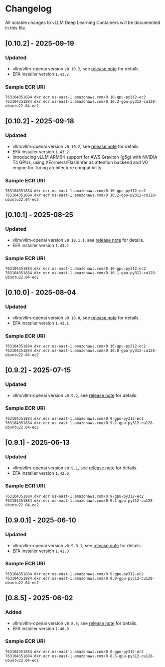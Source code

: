 # Changelog

All notable changes to vLLM Deep Learning Containers will be documented in this file.

## [0.10.2] - 2025-09-19
### Updated
- vllm/vllm-openai version `v0.10.2`, see [release note](https://github.com/vllm-project/vllm/releases/tag/v0.10.2) for details.
- EFA installer version `1.43.2`
### Sample ECR URI
```
763104351884.dkr.ecr.us-east-1.amazonaws.com/0.10-gpu-py312-ec2
763104351884.dkr.ecr.us-east-1.amazonaws.com/0.10.2-gpu-py312-cu128-ubuntu22.04-ec2
```

## [0.10.2] - 2025-09-18
### Updated
- vllm/vllm-openai version `v0.10.2`, see [release note](https://github.com/vllm-project/vllm/releases/tag/v0.10.2) for details.
- EFA installer version `1.43.2`
- Introducing vLLM ARM64 support for AWS Graviton (g5g) with NVIDIA T4 GPUs, using XFormers/FlashInfer as attention backend and V0 engine for Turing architecture compatibility

### Sample ECR URI
```
763104351884.dkr.ecr.us-east-1.amazonaws.com/0.10-gpu-py312-ec2
763104351884.dkr.ecr.us-east-1.amazonaws.com/0.10.2-gpu-py312-cu128-ubuntu22.04-ec2
```

## [0.10.1] - 2025-08-25
### Updated
- vllm/vllm-openai version `v0.10.1.1`, see [release note](https://github.com/vllm-project/vllm/releases/tag/v0.10.1.1) for details.
- EFA installer version `1.43.2`
### Sample ECR URI
```
763104351884.dkr.ecr.us-east-1.amazonaws.com/0.10-gpu-py312-ec2
763104351884.dkr.ecr.us-east-1.amazonaws.com/0.10.1-gpu-py312-cu128-ubuntu22.04-ec2
```

## [0.10.0] - 2025-08-04
### Updated
- vllm/vllm-openai version `v0.10.0`, see [release note](https://github.com/vllm-project/vllm/releases/tag/v0.10.0) for details.
- EFA installer version `1.43.1`
### Sample ECR URI
```
763104351884.dkr.ecr.us-east-1.amazonaws.com/0.10-gpu-py312-ec2
763104351884.dkr.ecr.us-east-1.amazonaws.com/0.10.0-gpu-py312-cu128-ubuntu22.04-ec2
```

## [0.9.2] - 2025-07-15
### Updated
- vllm/vllm-openai version `v0.9.2`, see [release note](https://github.com/vllm-project/vllm/releases/tag/v0.9.2) for details.
### Sample ECR URI
```
763104351884.dkr.ecr.us-east-1.amazonaws.com/0.9-gpu-py312-ec2
763104351884.dkr.ecr.us-east-1.amazonaws.com/0.9.2-gpu-py312-cu128-ubuntu22.04-ec2
```

## [0.9.1] - 2025-06-13
### Updated
- vllm/vllm-openai version `v0.9.1`, see [release note](https://github.com/vllm-project/vllm/releases/tag/v0.9.1) for details.
- EFA installer version `1.42.0`
### Sample ECR URI
```
763104351884.dkr.ecr.us-east-1.amazonaws.com/0.9-gpu-py312-ec2
763104351884.dkr.ecr.us-east-1.amazonaws.com/0.9.1-gpu-py312-cu128-ubuntu22.04-ec2
```


## [0.9.0.1] - 2025-06-10
### Updated
- vllm/vllm-openai version `v0.9.0.1`, see [release note](https://github.com/vllm-project/vllm/releases/tag/v0.9.0.1) for details.
- EFA installer version `1.41.0`
### Sample ECR URI
```
763104351884.dkr.ecr.us-east-1.amazonaws.com/0.9-gpu-py312-ec2
763104351884.dkr.ecr.us-east-1.amazonaws.com/0.9.0-gpu-py312-cu128-ubuntu22.04-ec2
```

## [0.8.5] - 2025-06-02

### Added
- vllm/vllm-openai version `v0.8.5`, see [release note](https://github.com/vllm-project/vllm/releases/tag/v0.8.5) for details.
- EFA installer version `1.40.0`
### Sample ECR URI
```
763104351884.dkr.ecr.us-east-1.amazonaws.com/0.8-gpu-py312-ec2
763104351884.dkr.ecr.us-east-1.amazonaws.com/0.8.5-gpu-py312-cu128-ubuntu22.04-ec2
```